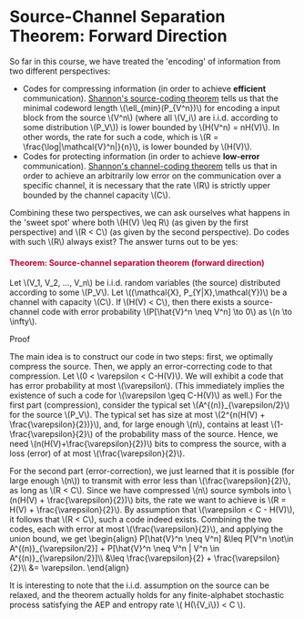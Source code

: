 # Source-Channel Separation Theorem: Forward Direction

<p>So far in this course, we have treated the 'encoding' of information from two different perspectives:</p>
<ul>
<li>Codes for compressing information (in order to achieve <strong>efficient</strong> communication). <a title="Theorem: Shannon's Source-Coding Theorem (Optimal Codes)" href="https://canvas.uva.nl/courses/2205/pages/theorem-shannons-source-coding-theorem-optimal-codes" data-api-endpoint="https://canvas.uva.nl/api/v1/courses/2205/pages/theorem-shannons-source-coding-theorem-optimal-codes" data-api-returntype="Page">Shannon's source-coding theorem</a> tells us that the minimal codeword length \(\ell_{min}(P_{V^n})\) for encoding a input block from the source \(V^n\) (where all \(V_i\) are i.i.d. according to some distribution \(P_V\)) is lower bounded by \(H(V^n) = nH(V)\). In other words, the rate for such a code, which is \(R = \frac{\log|\mathcal{V}^n|}{n}\), is lower bounded by \(H(V)\).</li>
<li>Codes for protecting information (in order to achieve <strong>low-error</strong> communication). <a title="Source-Channel Theorem: Converse" href="https://canvas.uva.nl/courses/2205/pages/source-channel-theorem-converse" data-api-endpoint="https://canvas.uva.nl/api/v1/courses/2205/pages/source-channel-theorem-converse" data-api-returntype="Page">Shannon's channel-coding theorem</a> tells us that in order to achieve an arbitrarily low error on the communication over a specific channel, it is necessary that the rate \(R\) is strictly upper bounded by the channel capacity \(C\).</li>
</ul>
<p>Combining these two perspectives, we can ask ourselves what happens in the 'sweet spot' where both \(H(V) \leq R\) (as given by the first perspective) and \(R &lt; C\) (as given by the second perspective). Do codes with such \(R\) always exist? The answer turns out to be yes:</p>
<div class="content-box pad-box-mini border border-trbl border-round">
<h4 style="color: #bc0031;"><strong>Theorem: Source-channel separation theorem (forward direction)</strong></h4>
Let \(V_1, V_2, ..., V_n\) be i.i.d. random variables (the source) distributed according to some \(P_V\). Let \((\mathcal{X}, P_{Y|X},\mathcal{Y})\) be a channel with capacity \(C\). If \(H(V) &lt; C\), then there exists a <a title="A source-channel code encodes blocks of source symbols, V^n, into blocks of inputs for the channel, X^n." data-tooltip='{"tooltipClass":"popover popover-padded", "position":"right"}'>source-channel code</a> with error probability \(P[\hat{V}^n \neq V^n] \to 0\) as \(n \to \infty\).
<p><span class="element_toggler" role="button" aria-controls="group7" aria-label="Toggler" aria-expanded="false"><span class="Button">Proof</span></span></p>
<div id="group7" style="">
<div class="content-box">
<p>The main idea is to construct our code in two steps: first, we optimally compress the source. Then, we apply an error-correcting code to that compression. Let \(0 &lt; \varepsilon &lt; C-H(V)\). We will exhibit a code that has error probability at most \(\varepsilon\). (This immediately implies the existence of such a code for \(\varepsilon \geq C-H(V)\) as well.) For the first part (compression), consider the typical set \(A^{(n)}_{\varepsilon/2}\) for the source \(P_V\). The typical set has size at most \(2^{n(H(V) + \frac{\varepsilon}{2})}\), and, for large enough \(n\), contains at least \(1-\frac{\varepsilon}{2}\) of the probability mass of the source. Hence, we need \(n(H(V)+\frac{\varepsilon}{2})\) bits to compress the source, with a loss (error) of at most \(\frac{\varepsilon}{2}\).</p>
For the second part (error-correction), we just learned that it is possible (for large enough \(n\)) to transmit with error less than \(\frac{\varepsilon}{2}\), as long as \(R &lt; C\). Since we have compressed \(n\) source symbols into \(n(H(V) + \frac{\varepsilon}{2})\) bits, the rate we want to achieve is \(R = H(V) + \frac{\varepsilon}{2}\). By assumption that \(\varepsilon &lt; C - H(V)\), it follows that \(R &lt; C\), such a code indeed exists. Combining the two codes, each with error at most \(\frac{\varepsilon}{2}\), and applying the union bound, we get \begin{align} P[\hat{V}^n \neq V^n] &amp;\leq P[V^n \not\in A^{(n)}_{\varepsilon/2}] + P[\hat{V}^n \neq V^n | V^n \in A^{(n)}_{\varepsilon/2}]\\ &amp;\leq \frac{\varepsilon}{2} + \frac{\varepsilon}{2}\\ &amp;= \varepsilon. \end{align}</div>
</div>
</div>
<p>It is interesting to note that the i.i.d. assumption on the source can be relaxed, and the theorem actually holds for any finite-alphabet stochastic process satisfying the AEP and entropy rate \( H(\{V_i\}) &lt; C \).</p>
<p> </p>
